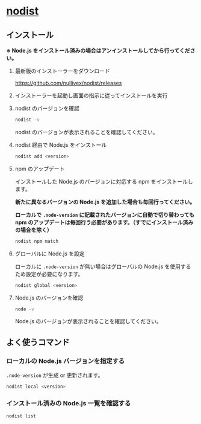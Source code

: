 # [nodist](https://github.com/nullivex/nodist)

## インストール

**※ Node.js をインストール済みの場合はアンインストールしてから行ってください。**

1. 最新版のインストーラーをダウンロード

   https://github.com/nullivex/nodist/releases

2. インストーラーを起動し画面の指示に従ってインストールを実行

3. nodist のバージョンを確認

   ```sh
   nodist -v
   ```

   nodist のバージョンが表示されることを確認してください。

4. nodist 経由で Node.js をインストール

   ```sh
   nodist add <version>
   ```

5. npm のアップデート

   インストールした Node.js のバージョンに対応する npm をインストールします。

   **新たに異なるバージョンの Node.js を追加した場合も毎回行ってください。**

   **ローカルで `.node-version` に記載されたバージョンに自動で切り替わっても npm のアップデートは毎回行う必要があります。（すでにインストール済みの場合を除く）**

   ```sh
   nodist npm match
   ```

6. グローバルに Node.js を設定

   ローカルに `.node-version` が無い場合はグローバルの Node.js を使用するため設定が必要になります。

   ```sh
   nodist global <version>
   ```

7. Node.js のバージョンを確認

   ```sh
   node -v
   ```

   Node.js のバージョンが表示されることを確認してください。

## よく使うコマンド

### ローカルの Node.js バージョンを指定する

`.node-version` が生成 or 更新されます。

```sh
nodist local <version>
```

### インストール済みの Node.js 一覧を確認する

```sh
nodist list
```
